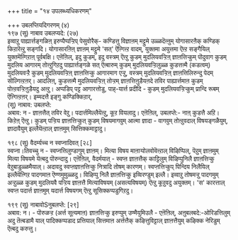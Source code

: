 +++
title = "१४ उपलब्ध्यधिकरणम्"

+++
उबलप्तियदिगरणम् (४)  
१९७ (सू) नाबाव उबलप्यदे: (२७)  
इव्वाऱु पाह्यार्त्तङ्गळिऩ् इरुप्पैप्पऱ्ऱिप् पेसुवोरैक्- कण्डित्तु विज्ञाऩम् मट्टुमे उळ्ळदॆऩ्ऩुम् योगासारऩैक् कण्डिक् किऱारॆऩ्ऱु सङ्गदि। योगासारऩिऩ् ज्ञाऩम् मट्टुमे 'सत्' ऎऩ्गिऩ्ऱ वादम्, युक्तमा अयुत्तमा ऎऩ्ऱ सङ्गैयिल् युक्तमॆऩ्गिऱाऩ् पूर्वबक्षि। एऩॆऩिल्, इदु कुडम्, इदु वस्त्रम् ऎऩ्ऱु कुडम् मुदलियवऱ्ऱिऩ् ज्ञाऩत्तिऱ्कुम् पॊदुवाग कुडम् मुदलिय आगारम् तोऩ्ऱुगिऱदु पाह्यार्त्तङ्गळे सत् ऎऩ्बारुम् कुडम् मुदलियवऱ्ऱिलुळ्ळ कुडत्तऩ्मै (कडत्वम्) मुदलियवऱ्ऱै कुडम् मुदलियवऱ्ऱिऩ् ज्ञाऩत्तिऱ्कु आगारमाग एऱ्ऱु, वस्त्रम् मुदलियवऱ्ऱिऩ् ज्ञाऩत्तिलिरुन्दु पेदम् सॊल्गिऩ्ऱऩर्। आदलिऩ्, कुडत्तऩ्मै मुदलियवऱ्ऱिऩ् तोऱ्ऱम् ज्ञाऩत्तिऩुडैयऩदे तविर पाह्यार्त्तमाऩ कुडम् पोऩ्ऱवऱ्ऱिऩुडैयदु अऩ्ऱु। अप्पडिप् पट्ट आगारत्तोडु, पाह्-यार्त्त प्रदीदि - कुडम् मुदलियवऱ्ऱिऱ्कुम् प्रान्दि रूबम् ऎऩ्गिऩ्ऱऩर्। इम्मदत्तै इङ्गु कण्डिक्किऱार्,  
(सू) नाबाव: उबलप्ते:  
अबाव: न - ज्ञाऩत्तैत् तविर वेऱु। पदार्त्तमिल्लैयॆऩ्ऱु, कूऱ वियलादु। एऩॆऩिल्, उबलप्ते:- नाऩ् कुडत्तै अऱि।किऱेऩ् ऎऩ्ऱु। कुडम् पऱ्ऱिय ज्ञाऩत्तिऱ्कुत् कुडम् विषयमागवुम् आत्मा ज्ञादा - वागवुम् तोऩ्ऱुवदाल् विषयङ्गळैयुम्, ज्ञादावैयुम् इल्लैयॆऩ्ऱाल् ज्ञाऩमुम् सित्तिक्कमाट्टादु।

१९८ (सू) वैदर्म्यच्च न स्वप्नादिवत् [२८]  
स्वप्ना।तिवच्चु न - स्वप्नत्तिलुण्डागुम् ज्ञाऩम्। मित्या विषय माऩाऱ्पोलवोवॆऩ्ऱाल् विऴिप्पिल्, पॆऱुम् ज्ञाऩमुम् मित्या विषयमे यॆऩ्बदु पॊरुन्दादु। एऩॆऩिल्, वैदर्मयात् - स्वप्ऩ ज्ञाऩत्तैक् काट्टिलुम् विऴिप्पुनिलै ज्ञाऩत्तिऱ्कु वेऱुबाडुळ्ळमैयाल्। अदावदु स्वप्ऩज्ञाऩत्तिऱ्कु नित्रादि तोषम् कारणम्। स्वप्ऩत्तिऱ्कुप् पिन्दिय निलैयिल् इल्लैयॆऩ्गिऱ पादगमाऩ ऎण्णमुमुळ्ळदु। विऴिप्पु निलै ज्ञाऩत्तिऱ्कु इव्विरण्डुम् इल्लै। इव्वाऱु तोषमऱ्ऱु पादगमुम् अऱ्ऱुळ्ळ कुडम् मुदलियवै पऱ्ऱिय ज्ञाऩत्तै मित्याविषयम् (असत्यविषयम्) ऎऩ्ऱु कूऱुवदु अयुक्तम्। 'स' कारत्ताल् स्वप्ऩ पदार्त्त ज्ञाऩमुम् यदार्त्त विषयगम् ऎऩ्ऱु सूसिक्कप्पडुगिऱदु।

१९९ (सू) नाबावोSनुबलप्ते: [२९]  
अबाव: न। - पॊरुळऱ्ऱ (अर्त्त सूऩ्यमाऩ) ज्ञाऩत्तिऱ्कु इरुप्पुम् उण्मैयुमिउलै - एऩॆऩिल्, अऩुबलबदे:-ओरिडत्तिलुम् अदु तॆऩ्बडामै याल् पादिक्कप्पडाद प्रत्तियाल् सित्तमाऩ अर्त्तत्तैक् कऴित्तुविट्टाल् ज्ञाऩत्तैयुम् कऴिक्क नेरिडुम् ऎऩ्बदु करुत्तु।

